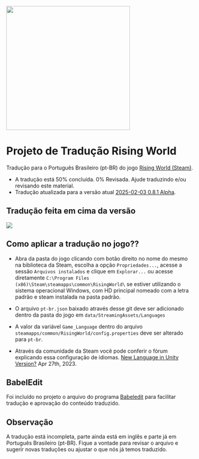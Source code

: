 [<img src="https://cdn.akamai.steamstatic.com/steam/apps/324080/header.jpg?t=1688909050" width="330" >](https://store.steampowered.com/app/324080/Rising_World/)

# Projeto de Tradução Rising World
Tradução para o Português Brasileiro (pt-BR) do jogo [Rising World (Steam)](https://store.steampowered.com/app/324080/Rising_World/).

- A tradução está 50% concluída. 0% Revisada. Ajude traduzindo e/ou revisando este material.
- Tradução atualizada para a versão atual [2025-02-03 0.8.1 Alpha](https://store.steampowered.com/news/app/324080/view/538844469688009147?l=brazilian).

## Tradução feita em cima da versão
<img src="https://img.shields.io/badge/Vers%C3%A3o%20Base-0.8.1-darkgreen" />

## Como aplicar a tradução no jogo??
- Abra da pasta do jogo clicando com botão direito no nome do mesmo na biblioteca da Steam, escolha a opção `Propriedades...`, acesse a sessão `Arquivos instalados` e clique em `Explorar...` ou acesse diretamente `C:\Program Files (x86)\Steam\steamapps\common\RisingWorld\` se estiver utilizando o sistema operacional Windows, com HD principal nomeado com a letra padrão e steam instalada na pasta padrão.

- O arquivo `pt-br.json` baixado através desse git deve ser adicionado dentro da pasta do jogo em `data/StreamingAssets/Languages`

- A valor da variável `Game_Language` dentro do arquivo `steamapps/common/RisingWorld/config.properties` deve ser alterado para `pt-br`.

- Através da comunidade da Steam você pode conferir o fórum explicando essa configuração de idiomas. [New Language in Unity Version?](https://steamcommunity.com/app/324080/discussions/0/3830917450437806646/) Apr 27th, 2023.

## BabelEdit
Foi incluído no projeto o arquivo do programa [Babeledit](https://www.codeandweb.com/babeledit) para facilitar tradução e aprovação do conteúdo traduzido.

## Observação
A tradução está incompleta, parte ainda está em inglês e parte já em Português Brasileiro (pt-BR). Fique a vontade para revisar o arquivo e sugerir novas traduções ou ajustar o que nós já temos traduzido.
